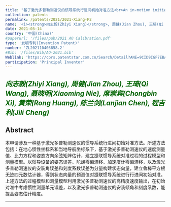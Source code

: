 ```yaml
---
title: "基于激光多普勒测速仪的惯导系统行进间初始对准方法<br>An in-motion initial alignment method for inertial navigation system based on laser Doppler velocimeter"
collection: patents
permalink: /patents/2021/2021-Xiang-P2
name: '<i><strong>向志毅(Zhiyi Xiang)</strong>, 周健(Jian Zhou), 王琦(Qi Wang), 聂晓明(Xiaoming Nie), 席崇宾(Chongbin Xi), 黄荣(Rong Huang), 陈兰剑(Lanjian Chen), 程吉利(Jili Cheng)</i>'
date: 2021-05-14
country: '中国(China)'
#paperurl: '/files/pub/2021 AO Calibration.pdf'
type: '发明专利(Invention Patent)'
number: 'ZL202110403858.2'
#Bib: '/files/Bib/AO-2021.bib'
Weblink: 'https://cprs.patentstar.com.cn/Search/Detail?ANE=9CID9IGF7EBA9FIF9DGB9IDC9DFD9DGA9AHBAHCACHHA9AHG'
participation: 'Principal Inventor'
---
```


<font color="#006400"><i><strong>向志毅(Zhiyi Xiang)</strong>, 周健(Jian Zhou), 王琦(Qi Wang), 聂晓明(Xiaoming Nie), 席崇宾(Chongbin Xi), 黄荣(Rong Huang), 陈兰剑(Lanjian Chen), 程吉利(Jili Cheng)</i></font>
------

**Abstract**
------
本申请涉及一种基于激光多普勒测速仪的惯导系统行进间初始对准方法。所述方法包括：在地心惯性坐标系和当地导航坐标系下，基于激光多普勒测速仪的速度测量值、比力方程和姿态方向余弦矩阵估计，建立捷联惯导系统对准过程的过程模型和测量模型。以惯导设备的姿态误差、陀螺零偏漂移、加速度计零偏漂移，以及激光多普勒测速仪的安装角误差和刻度系数误差为分量构建状态向量，建立鲁棒平方根无迹四元数估计器，得到状态向量的预测值对捷联惯导系统进行行进间初始对准。上述方法的过程模型和测量模型利用激光多普勒测速仪的高精度速度输出，在初始对准中考虑惯性测量单元误差，以及激光多普勒测速仪的安装倾角和刻度系数，能提高姿态估计精度。

------